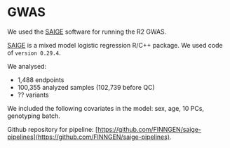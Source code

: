 # GWAS

We used the [SAIGE](https://github.com/weizhouUMICH/SAIGE/) software for running the R2 GWAS. 

[SAIGE](https://github.com/weizhouUMICH/SAIGE/) is a mixed model logistic regression R/C++ package. We used code of `version 0.29.4`. 

We analysed:

* ​1,488​​ endpoints
* 100,355 analyzed samples \(102,739 before QC\)
* ?? variants

We included the following covariates in the model: sex, age, 10 PCs, genotyping batch. 

Github repository for pipeline: [https://github.com/FINNGEN/saige-pipelines](https://github.com/FINNGEN/saige-pipelines). 

